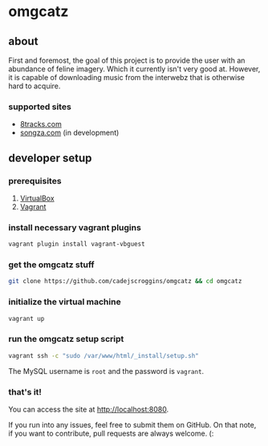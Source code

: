 # omgcatz

## about

First and foremost, the goal of this project is to provide the user with an abundance of feline imagery. Which it currently isn't very good at. However, it is capable of downloading music from the interwebz that is otherwise hard to acquire.

### supported sites

* [8tracks.com](https://8tracks.com/)
* [songza.com](https://songza.com/) (in development)

## developer setup

### prerequisites

1. [VirtualBox](https://www.virtualbox.org/)
2. [Vagrant](https://www.vagrantup.com/)

### install necessary vagrant plugins

```bash
vagrant plugin install vagrant-vbguest
```

### get the omgcatz stuff

```bash
git clone https://github.com/cadejscroggins/omgcatz && cd omgcatz
```

### initialize the virtual machine

```bash
vagrant up
```

### run the omgcatz setup script

```bash
vagrant ssh -c "sudo /var/www/html/_install/setup.sh"
```

The MySQL username is `root` and the password is `vagrant`.

### that's it!

You can access the site at [http://localhost:8080](http://localhost:8080).

If you run into any issues, feel free to submit them on GitHub. On that note, if you want to contribute, pull requests are always welcome. (:
